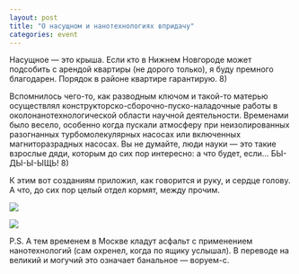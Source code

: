 ```yaml
---
layout: post
title: "О насущном и нанотехнологиях впридачу"
categories: event
---
```

Насущное — это крыша. Если кто в Нижнем Новгороде может подсобить с арендой квартиры (не дорого только), я буду премного благодарен. Порядок в районе квартире гарантирую. 8)

Вспомнилось чего-то, как разводным ключом и такой-то матерью осуществлял конструкторско-сборочно-пуско-наладочные работы в околонанотехнологической области научной деятельности. Временами было весело, особенно когда пускали атмосферу при неизолированных разогнанных турбомолекулярных насосах или включенных магниторазрадных насосах. Вы не думайте, люди науки — это такие взрослые дяди, которым до сих пор интересно: а что будет, если… БЫ-ДЫ-Ы-ЫЩЬ! 8)

К этим вот созданиям приложил, как говорится и руку, и сердце голову. А что, до сих пор целый отдел кормят, между прочим.

![](https://pics.livejournal.com/quillcraft/pic/000bb16e)

![](https://pics.livejournal.com/quillcraft/pic/000ba3p9)

P.S. А тем временем в Москве кладут асфальт с применением нанотехнологий (сам охренел, когда по ящику услышал). В переводе на великий и могучий это означает банальное — воруем-с.